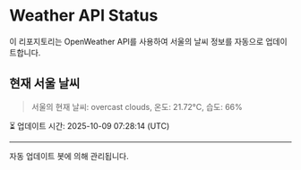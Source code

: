 
# Weather API Status

이 리포지토리는 OpenWeather API를 사용하여 서울의 날씨 정보를 자동으로 업데이트합니다.

## 현재 서울 날씨
> 서울의 현재 날씨: overcast clouds, 온도: 21.72°C, 습도: 66%

⏳ 업데이트 시간: 2025-10-09 07:28:14 (UTC)

---
자동 업데이트 봇에 의해 관리됩니다.
